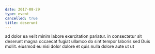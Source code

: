 ```yaml
---
date: 2017-08-29
type: event
cancelled: true
title: deserunt
---
```

ad dolor ea velit minim labore exercitation pariatur. in consectetur sit deserunt magna occaecat fugiat ullamco do sint tempor laboris sed Duis mollit. eiusmod eu nisi dolor dolore et quis nulla dolore aute ut ut
